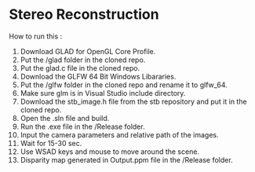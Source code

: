 # Stereo Reconstruction

How to run this :
1. Download GLAD for OpenGL Core Profile.
2. Put the /glad folder in the cloned repo.
3. Put the glad.c file in the cloned repo.
4. Download the GLFW 64 Bit Windows Libararies.
5. Put the /glfw folder in the cloned repo and rename it to glfw_64.
6. Make sure glm is in Visual Studio include directory.
7. Download the stb_image.h file from the stb repository and put it in the cloned repo.
8. Open the .sln file and build.
9. Run the .exe file in the /Release folder.
10. Input the camera parameters and relative path of the images.
11. Wait for 15-30 sec.
12. Use WSAD keys and mouse to move around the scene.
13. Disparity map generated in Output.ppm file in the /Release folder.
